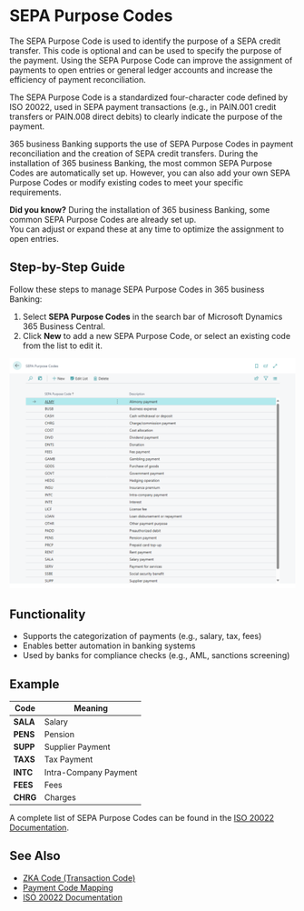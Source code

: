 # SEPA Purpose Codes

The SEPA Purpose Code is used to identify the purpose of a SEPA credit transfer. This code is optional and can be used to specify the purpose of the payment. Using the SEPA Purpose Code can improve the assignment of payments to open entries or general ledger accounts and increase the efficiency of payment reconciliation.

The SEPA Purpose Code is a standardized four-character code defined by ISO 20022, used in SEPA payment transactions (e.g., in PAIN.001 credit transfers or PAIN.008 direct debits) to clearly indicate the purpose of the payment.

365 business Banking supports the use of SEPA Purpose Codes in payment reconciliation and the creation of SEPA credit transfers. During the installation of 365 business Banking, the most common SEPA Purpose Codes are automatically set up. However, you can also add your own SEPA Purpose Codes or modify existing codes to meet your specific requirements.

<div class="alert alert-success">
    <i class="fa-duotone fa-solid fa-question-circle fa-xl"></i>
    <strong>Did you know?</strong>
    During the installation of 365 business Banking, some common SEPA Purpose Codes are already set up.<br>
    You can adjust or expand these at any time to optimize the assignment to open entries.
</div>

## Step-by-Step Guide

Follow these steps to manage SEPA Purpose Codes in 365 business Banking:

1. Select **SEPA Purpose Codes** in the search bar of Microsoft Dynamics 365 Business Central.
2. Click **New** to add a new SEPA Purpose Code, or select an existing code from the list to edit it.

![Manage SEPA Purpose Codes](/assets/images/365-business-banking/sepa-purpose-code-list.en-US.png)

## Functionality

- Supports the categorization of payments (e.g., salary, tax, fees)
- Enables better automation in banking systems
- Used by banks for compliance checks (e.g., AML, sanctions screening)

## Example

| Code     | Meaning              |
| -------- | -------------------- |
| **SALA** | Salary               |
| **PENS** | Pension              |
| **SUPP** | Supplier Payment     |
| **TAXS** | Tax Payment          |
| **INTC** | Intra-Company Payment|
| **FEES** | Fees                 |
| **CHRG** | Charges              |

A complete list of SEPA Purpose Codes can be found in the [ISO 20022 Documentation](https://www.iso20022.org/catalogue-messages/additional-content-messages/external-code-sets).

## See Also

- [ZKA Code (Transaction Code)](zka-code.md)
- [Payment Code Mapping](../payment-code-mapping.md)
- [ISO 20022 Documentation](https://www.iso20022.org/catalogue-messages/additional-content-messages/external-code-sets)